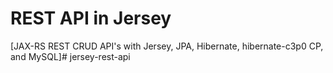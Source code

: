 # REST API in Jersey

[JAX-RS REST CRUD API's with Jersey, JPA, Hibernate, hibernate-c3p0 CP, and MySQL]#   j e r s e y - r e s t - a p i  
 